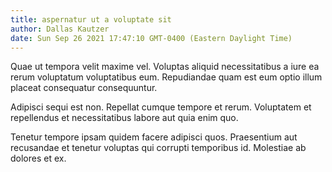 ```yaml
---
title: aspernatur ut a voluptate sit
author: Dallas Kautzer
date: Sun Sep 26 2021 17:47:10 GMT-0400 (Eastern Daylight Time)
---
```

Quae ut tempora velit maxime vel. Voluptas aliquid necessitatibus a iure ea rerum voluptatum voluptatibus eum. Repudiandae quam est eum optio illum placeat consequatur consequuntur.

 Adipisci sequi est non. Repellat cumque tempore et rerum. Voluptatem et repellendus et necessitatibus labore aut quia enim quo.

 Tenetur tempore ipsam quidem facere adipisci quos. Praesentium aut recusandae et tenetur voluptas qui corrupti temporibus id. Molestiae ab dolores et ex.